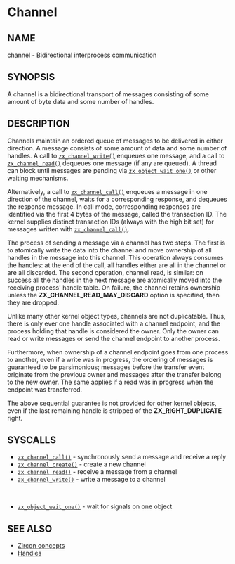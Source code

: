 # Channel

## NAME

channel - Bidirectional interprocess communication

## SYNOPSIS

A channel is a bidirectional transport of messages consisting of some
amount of byte data and some number of handles.

## DESCRIPTION

Channels maintain an ordered queue of messages to be delivered in either
direction. A message consists of some amount of data and some number of handles.
A call to [`zx_channel_write()`] enqueues one message, and a call to
[`zx_channel_read()`] dequeues one message (if any are queued). A thread can block
until messages are pending via [`zx_object_wait_one()`] or other waiting
mechanisms.

Alternatively, a call to [`zx_channel_call()`] enqueues a message in one
direction of the channel, waits for a corresponding response, and
dequeues the response message. In call mode, corresponding responses
are identified via the first 4 bytes of the message, called the
transaction ID. The kernel supplies distinct transaction IDs (always with the
high bit set) for messages written with [`zx_channel_call()`].

The process of sending a message via a channel has two steps. The first is to
atomically write the data into the channel and move ownership of all handles in
the message into this channel. This operation always consumes the handles: at
the end of the call, all handles either are all in the channel or are all
discarded. The second operation, channel read, is similar: on success
all the handles in the next message are atomically moved into the
receiving process' handle table. On failure, the channel retains
ownership unless the **ZX_CHANNEL_READ_MAY_DISCARD** option
is specified, then they are dropped.

Unlike many other kernel object types, channels are not duplicatable. Thus, there
is only ever one handle associated with a channel endpoint, and the process holding
that handle is considered the owner. Only the owner can read or write messages or send
the channel endpoint to another process.

Furthermore, when ownership of a channel endpoint goes from one process to
another, even if a write was in progress, the ordering of messages is guaranteed
to be parsimonious; messages before the transfer event originate from the
previous owner and messages after the transfer belong to the new owner. The same
applies if a read was in progress when the endpoint was transferred.

The above sequential guarantee is not provided for other kernel objects, even if
the last remaining handle is stripped of the **ZX_RIGHT_DUPLICATE** right.

## SYSCALLS

 - [`zx_channel_call()`] - synchronously send a message and receive a reply
 - [`zx_channel_create()`] - create a new channel
 - [`zx_channel_read()`] - receive a message from a channel
 - [`zx_channel_write()`] - write a message to a channel

<br>

 - [`zx_object_wait_one()`] - wait for signals on one object

## SEE ALSO

+ [Zircon concepts](/docs/concepts/kernel/concepts.md)
+ [Handles](/docs/concepts/objects/handles.md)

[`zx_channel_call()`]: /docs/reference/syscalls/channel_call.md
[`zx_channel_create()`]: /docs/reference/syscalls/channel_create.md
[`zx_channel_read()`]: /docs/reference/syscalls/channel_read.md
[`zx_channel_write()`]: /docs/reference/syscalls/channel_write.md
[`zx_object_wait_one()`]: /docs/reference/syscalls/object_wait_one.md
